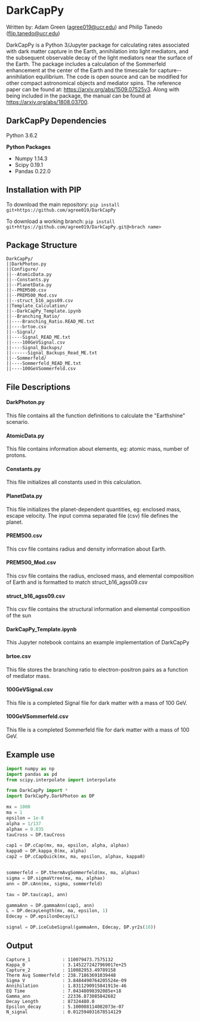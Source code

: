# DarkCapPy

Written by: Adam Green (agree019@ucr.edu) and Philip Tanedo (flip.tanedo@ucr.edu)

DarkCapPy is a Python 3/Jupyter package for calculating rates associated with dark matter capture in the Earth, annihilation into light mediators, and the subsequent observable decay of the light mediators near the surface of the Earth. The package includes a calculation of the Sommerfeld enhancement at the center of the Earth and the timescale for capture--annihilation equilibrium. The code is open source and can be modified for other compact astronomical objects and mediator spins. The reference paper can be found at: https://arxiv.org/abs/1509.07525v3. Along with being included in the package, the manual can be found at https://arxiv.org/abs/1808.03700.

## DarkCapPy Dependencies

Python 3.6.2

__Python Packages__
 - Numpy 1.14.3
 - Scipy 0.19.1
 - Pandas 0.22.0


## Installation with PIP

To download the main repository:
`pip install git+https://github.com/agree019/DarkCapPy`

To download a working branch:
`pip install git+https://github.com/agree019/DarkCapPy.git@<brach name>`

## Package Structure
```
DarkCapPy/
||DarkPhoton.py
||Configure/
||--AtomicData.py
||--Constants.py
||--PlanetData.py
||--PREM500.csv
||--PREM500_Mod.csv
||--struct_b16_agss09.csv
||Template_Calculation/
||--DarkCapPy_Template.ipynb
||--Branching_Ratio/
||----Branching_Ratio.READ_ME.txt
||----brtoe.csv
||--Signal/
||----Signal_READ_ME.txt
||----100GeVSignal.csv
||----Signal_Backups/
||------Signal_Backups_Read_ME.txt
||--Sommerfeld/
||----Sommerfeld_READ_ME.txt
||----100GeVSommerfeld.csv
```

## File Descriptions
#### DarkPhoton.py
This file contains all the function definitions to calculate the "Earthshine" scenario.

#### AtomicData.py
This file contains information about elements, eg: atomic mass, number of protons.

#### Constants.py
This file initializes all constants used in this calculation.

#### PlanetData.py
This file initializes the planet-dependent quantities, eg: enclosed mass, escape velocity. The input comma separated file (csv) file defines the planet.

#### PREM500.csv
This csv file contains radius and density information about Earth.

#### PREM500_Mod.csv
This csv file contains the radius, enclosed mass, and elemental composition of Earth and is formatted to match struct_b16_agss09.csv

#### struct_b16_agss09.csv
This csv file contains the structural information and elemental composition of the sun

#### DarkCapPy_Template.ipynb
This Jupyter notebook contains an example implementation of DarkCapPy

#### brtoe.csv
This file stores the branching ratio to electron-positron pairs as a function of mediator mass.

#### 100GeVSignal.csv
This file is a completed Signal file for dark matter with a mass of 100 GeV.

#### 100GeVSommerfeld.csv
This file is a completed Sommerfeld file for dark matter with a mass of 100 GeV.

## Example use
```python
import numpy as np
import pandas as pd
from scipy.interpolate import interpolate

from DarkCapPy import *
import DarkCapPy.DarkPhoton as DP

mx = 1000
ma = 1
epsilon = 1e-8
alpha = 1/137
alphax = 0.035
tauCross = DP.tauCross

cap1 = DP.cCap(mx, ma, epsilon, alpha, alphax)
kappa0 = DP.kappa_0(mx, alpha)
cap2 = DP.cCapQuick(mx, ma, epsilon, alphax, kappa0)


sommerfeld = DP.thermAvgSommerfeld(mx, ma, alphax)
sigma = DP.sigmaVtree(mx, ma, alphax)
ann = DP.cAnn(mx, sigma, sommerfeld)

tau = DP.tau(cap1, ann)

gammaAnn = DP.gammaAnn(cap1, ann)
L = DP.decayLength(mx, ma, epsilon, 1)
Edecay = DP.epsilonDecay(L)

signal = DP.iceCubeSignal(gammaAnn, Edecay, DP.yr2s(10))
```
## Output
    Capture_1            : 110079473.7575132
    Kappa_0              : 3.1452272427969017e+25
    Capture_2            : 110082953.49789158
    Therm Avg Sommerfeld : 238.71863691039448
    Sigma V              : 3.8484490764205524e-09
    Annihilation         : 1.8311290915841913e-46
    EQ Time              : 7.04348098392085e+18
    Gamma_ann            : 22336.873085842682
    Decay Length         : 87324480.0
    Epsilon_decay        : 5.100088114082073e-07
    N_signal             : 0.012594031678514129
